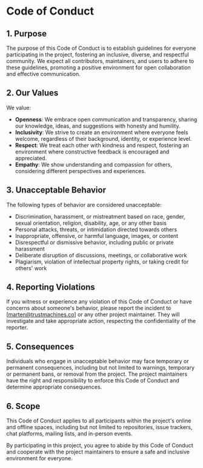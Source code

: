 # Code of Conduct

## 1. Purpose

The purpose of this Code of Conduct is to establish guidelines for everyone participating in the project, fostering an inclusive, diverse, and respectful community. We expect all contributors, maintainers, and users to adhere to these guidelines, promoting a positive environment for open collaboration and effective communication.

## 2. Our Values

We value:

* **Openness**: We embrace open communication and transparency, sharing our knowledge, ideas, and suggestions with honesty and humility.
* **Inclusivity**: We strive to create an environment where everyone feels welcome, regardless of their background, identity, or experience level.
* **Respect**: We treat each other with kindness and respect, fostering an environment where constructive feedback is encouraged and appreciated.
* **Empathy**: We show understanding and compassion for others, considering different perspectives and experiences.

## 3. Unacceptable Behavior

The following types of behavior are considered unacceptable:

* Discrimination, harassment, or mistreatment based on race, gender, sexual orientation, religion, disability, age, or any other basis
* Personal attacks, threats, or intimidation directed towards others
* Inappropriate, offensive, or harmful language, images, or content
* Disrespectful or dismissive behavior, including public or private harassment
* Deliberate disruption of discussions, meetings, or collaborative work
* Plagiarism, violation of intellectual property rights, or taking credit for others' work

## 4. Reporting Violations

If you witness or experience any violation of this Code of Conduct or have concerns about someone's behavior, please report the incident to [marten@trustmachines.co] or any other project maintainer. They will investigate and take appropriate action, respecting the confidentiality of the reporter.

## 5. Consequences

Individuals who engage in unacceptable behavior may face temporary or permanent consequences, including but not limited to warnings, temporary or permanent bans, or removal from the project. The project maintainers have the right and responsibility to enforce this Code of Conduct and determine appropriate consequences.

## 6. Scope

This Code of Conduct applies to all participants within the project's online and offline spaces, including but not limited to repositories, issue trackers, chat platforms, mailing lists, and in-person events.

By participating in this project, you agree to abide by this Code of Conduct and cooperate with the project maintainers to ensure a safe and inclusive environment for everyone.